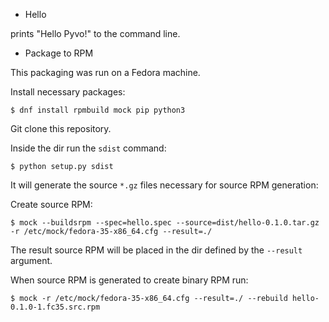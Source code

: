 * Hello

prints "Hello Pyvo!" to the command line.

* Package to RPM

This packaging was run on a Fedora machine.


Install necessary packages:

```
$ dnf install rpmbuild mock pip python3
```

Git clone this repository.

Inside the dir run the `sdist` command:

```
$ python setup.py sdist
```

It will generate the source `*.gz` files necessary for source RPM generation:

Create source RPM:

```
$ mock --buildsrpm --spec=hello.spec --source=dist/hello-0.1.0.tar.gz -r /etc/mock/fedora-35-x86_64.cfg --result=./
```

The result source RPM will be placed in the dir defined by the `--result` argument.

When source RPM is generated to create binary RPM run:

```
$ mock -r /etc/mock/fedora-35-x86_64.cfg --result=./ --rebuild hello-0.1.0-1.fc35.src.rpm
```
